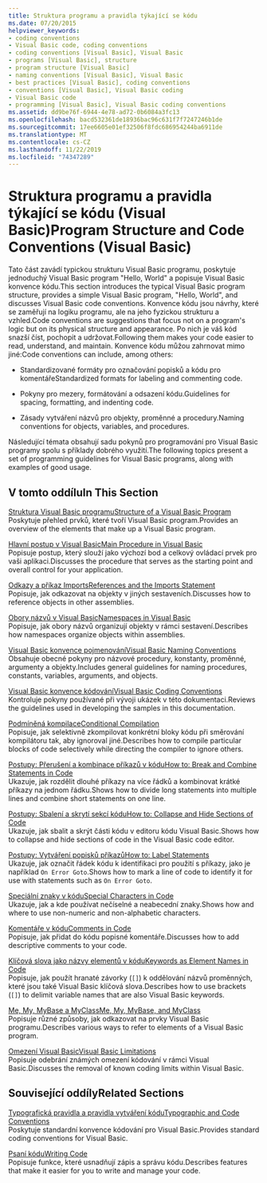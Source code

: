 ```yaml
---
title: Struktura programu a pravidla týkající se kódu
ms.date: 07/20/2015
helpviewer_keywords:
- coding conventions
- Visual Basic code, coding conventions
- coding conventions [Visual Basic], Visual Basic
- programs [Visual Basic], structure
- program structure [Visual Basic]
- naming conventions [Visual Basic], Visual Basic
- best practices [Visual Basic], coding conventions
- conventions [Visual Basic], Visual Basic coding
- Visual Basic code
- programming [Visual Basic], Visual Basic coding conventions
ms.assetid: dd9be76f-6944-4e78-ad72-0b6084a3fc13
ms.openlocfilehash: bacd532361de18936bac96c631f7f7247246b1de
ms.sourcegitcommit: 17ee6605e01ef32506f8fdc686954244ba6911de
ms.translationtype: MT
ms.contentlocale: cs-CZ
ms.lasthandoff: 11/22/2019
ms.locfileid: "74347289"
---
```

# <a name="program-structure-and-code-conventions-visual-basic"></a><span data-ttu-id="ba219-102">Struktura programu a pravidla týkající se kódu (Visual Basic)</span><span class="sxs-lookup"><span data-stu-id="ba219-102">Program Structure and Code Conventions (Visual Basic)</span></span>
<span data-ttu-id="ba219-103">Tato část zavádí typickou strukturu Visual Basic programu, poskytuje jednoduchý Visual Basic program "Hello, World" a popisuje Visual Basic konvence kódu.</span><span class="sxs-lookup"><span data-stu-id="ba219-103">This section introduces the typical Visual Basic program structure, provides a simple Visual Basic program, "Hello, World", and discusses Visual Basic code conventions.</span></span> <span data-ttu-id="ba219-104">Konvence kódu jsou návrhy, které se zaměřují na logiku programu, ale na jeho fyzickou strukturu a vzhled.</span><span class="sxs-lookup"><span data-stu-id="ba219-104">Code conventions are suggestions that focus not on a program's logic but on its physical structure and appearance.</span></span> <span data-ttu-id="ba219-105">Po nich je váš kód snazší číst, pochopit a udržovat.</span><span class="sxs-lookup"><span data-stu-id="ba219-105">Following them makes your code easier to read, understand, and maintain.</span></span> <span data-ttu-id="ba219-106">Konvence kódu můžou zahrnovat mimo jiné:</span><span class="sxs-lookup"><span data-stu-id="ba219-106">Code conventions can include, among others:</span></span>  
  
- <span data-ttu-id="ba219-107">Standardizované formáty pro označování popisků a kódu pro komentáře</span><span class="sxs-lookup"><span data-stu-id="ba219-107">Standardized formats for labeling and commenting code.</span></span>  
  
- <span data-ttu-id="ba219-108">Pokyny pro mezery, formátování a odsazení kódu.</span><span class="sxs-lookup"><span data-stu-id="ba219-108">Guidelines for spacing, formatting, and indenting code.</span></span>  
  
- <span data-ttu-id="ba219-109">Zásady vytváření názvů pro objekty, proměnné a procedury.</span><span class="sxs-lookup"><span data-stu-id="ba219-109">Naming conventions for objects, variables, and procedures.</span></span>  
  
 <span data-ttu-id="ba219-110">Následující témata obsahují sadu pokynů pro programování pro Visual Basic programy spolu s příklady dobrého využití.</span><span class="sxs-lookup"><span data-stu-id="ba219-110">The following topics present a set of programming guidelines for Visual Basic programs, along with examples of good usage.</span></span>  
  
## <a name="in-this-section"></a><span data-ttu-id="ba219-111">V tomto oddílu</span><span class="sxs-lookup"><span data-stu-id="ba219-111">In This Section</span></span>  
 [<span data-ttu-id="ba219-112">Struktura Visual Basic programu</span><span class="sxs-lookup"><span data-stu-id="ba219-112">Structure of a Visual Basic Program</span></span>](../../../visual-basic/programming-guide/program-structure/structure-of-a-visual-basic-program.md)  
 <span data-ttu-id="ba219-113">Poskytuje přehled prvků, které tvoří Visual Basic program.</span><span class="sxs-lookup"><span data-stu-id="ba219-113">Provides an overview of the elements that make up a Visual Basic program.</span></span>  
  
 [<span data-ttu-id="ba219-114">Hlavní postup v Visual Basic</span><span class="sxs-lookup"><span data-stu-id="ba219-114">Main Procedure in Visual Basic</span></span>](../../../visual-basic/programming-guide/program-structure/main-procedure.md)  
 <span data-ttu-id="ba219-115">Popisuje postup, který slouží jako výchozí bod a celkový ovládací prvek pro vaši aplikaci.</span><span class="sxs-lookup"><span data-stu-id="ba219-115">Discusses the procedure that serves as the starting point and overall control for your application.</span></span>  
  
 [<span data-ttu-id="ba219-116">Odkazy a příkaz Imports</span><span class="sxs-lookup"><span data-stu-id="ba219-116">References and the Imports Statement</span></span>](../../../visual-basic/programming-guide/program-structure/references-and-the-imports-statement.md)  
 <span data-ttu-id="ba219-117">Popisuje, jak odkazovat na objekty v jiných sestaveních.</span><span class="sxs-lookup"><span data-stu-id="ba219-117">Discusses how to reference objects in other assemblies.</span></span>  
  
 [<span data-ttu-id="ba219-118">Obory názvů v Visual Basic</span><span class="sxs-lookup"><span data-stu-id="ba219-118">Namespaces in Visual Basic</span></span>](../../../visual-basic/programming-guide/program-structure/namespaces.md)  
 <span data-ttu-id="ba219-119">Popisuje, jak obory názvů organizují objekty v rámci sestavení.</span><span class="sxs-lookup"><span data-stu-id="ba219-119">Describes how namespaces organize objects within assemblies.</span></span>  
  
 [<span data-ttu-id="ba219-120">Visual Basic konvence pojmenování</span><span class="sxs-lookup"><span data-stu-id="ba219-120">Visual Basic Naming Conventions</span></span>](../../../visual-basic/programming-guide/program-structure/naming-conventions.md)  
 <span data-ttu-id="ba219-121">Obsahuje obecné pokyny pro názvové procedury, konstanty, proměnné, argumenty a objekty.</span><span class="sxs-lookup"><span data-stu-id="ba219-121">Includes general guidelines for naming procedures, constants, variables, arguments, and objects.</span></span>  
  
 [<span data-ttu-id="ba219-122">Visual Basic konvence kódování</span><span class="sxs-lookup"><span data-stu-id="ba219-122">Visual Basic Coding Conventions</span></span>](../../../visual-basic/programming-guide/program-structure/coding-conventions.md)  
 <span data-ttu-id="ba219-123">Kontroluje pokyny používané při vývoji ukázek v této dokumentaci.</span><span class="sxs-lookup"><span data-stu-id="ba219-123">Reviews the guidelines used in developing the samples in this documentation.</span></span>  
  
 [<span data-ttu-id="ba219-124">Podmíněná kompilace</span><span class="sxs-lookup"><span data-stu-id="ba219-124">Conditional Compilation</span></span>](../../../visual-basic/programming-guide/program-structure/conditional-compilation.md)  
 <span data-ttu-id="ba219-125">Popisuje, jak selektivně zkompilovat konkrétní bloky kódu při směrování kompilátoru tak, aby ignoroval jiné.</span><span class="sxs-lookup"><span data-stu-id="ba219-125">Describes how to compile particular blocks of code selectively while directing the compiler to ignore others.</span></span>  
  
 [<span data-ttu-id="ba219-126">Postupy: Přerušení a kombinace příkazů v kódu</span><span class="sxs-lookup"><span data-stu-id="ba219-126">How to: Break and Combine Statements in Code</span></span>](../../../visual-basic/programming-guide/program-structure/how-to-break-and-combine-statements-in-code.md)  
 <span data-ttu-id="ba219-127">Ukazuje, jak rozdělit dlouhé příkazy na více řádků a kombinovat krátké příkazy na jednom řádku.</span><span class="sxs-lookup"><span data-stu-id="ba219-127">Shows how to divide long statements into multiple lines and combine short statements on one line.</span></span>  
  
 [<span data-ttu-id="ba219-128">Postupy: Sbalení a skrytí sekcí kódu</span><span class="sxs-lookup"><span data-stu-id="ba219-128">How to: Collapse and Hide Sections of Code</span></span>](../../../visual-basic/programming-guide/program-structure/how-to-collapse-and-hide-sections-of-code.md)  
 <span data-ttu-id="ba219-129">Ukazuje, jak sbalit a skrýt části kódu v editoru kódu Visual Basic.</span><span class="sxs-lookup"><span data-stu-id="ba219-129">Shows how to collapse and hide sections of code in the Visual Basic code editor.</span></span>  
  
 [<span data-ttu-id="ba219-130">Postupy: Vytváření popisků příkazů</span><span class="sxs-lookup"><span data-stu-id="ba219-130">How to: Label Statements</span></span>](../../../visual-basic/programming-guide/program-structure/how-to-label-statements.md)  
 <span data-ttu-id="ba219-131">Ukazuje, jak označit řádek kódu k identifikaci pro použití s příkazy, jako je například `On Error Goto`.</span><span class="sxs-lookup"><span data-stu-id="ba219-131">Shows how to mark a line of code to identify it for use with statements such as `On Error Goto`.</span></span>  
  
 [<span data-ttu-id="ba219-132">Speciální znaky v kódu</span><span class="sxs-lookup"><span data-stu-id="ba219-132">Special Characters in Code</span></span>](../../../visual-basic/programming-guide/program-structure/special-characters-in-code.md)  
 <span data-ttu-id="ba219-133">Ukazuje, jak a kde používat nečíselné a neabecední znaky.</span><span class="sxs-lookup"><span data-stu-id="ba219-133">Shows how and where to use non-numeric and non-alphabetic characters.</span></span>  
  
 [<span data-ttu-id="ba219-134">Komentáře v kódu</span><span class="sxs-lookup"><span data-stu-id="ba219-134">Comments in Code</span></span>](../../../visual-basic/programming-guide/program-structure/comments-in-code.md)  
 <span data-ttu-id="ba219-135">Popisuje, jak přidat do kódu popisné komentáře.</span><span class="sxs-lookup"><span data-stu-id="ba219-135">Discusses how to add descriptive comments to your code.</span></span>  
  
 [<span data-ttu-id="ba219-136">Klíčová slova jako názvy elementů v kódu</span><span class="sxs-lookup"><span data-stu-id="ba219-136">Keywords as Element Names in Code</span></span>](../../../visual-basic/programming-guide/program-structure/keywords-as-element-names-in-code.md)  
 <span data-ttu-id="ba219-137">Popisuje, jak použít hranaté závorky (`[]`) k oddělování názvů proměnných, které jsou také Visual Basic klíčová slova.</span><span class="sxs-lookup"><span data-stu-id="ba219-137">Describes how to use brackets (`[]`) to delimit variable names that are also Visual Basic keywords.</span></span>  
  
 [<span data-ttu-id="ba219-138">Me, My, MyBase a MyClass</span><span class="sxs-lookup"><span data-stu-id="ba219-138">Me, My, MyBase, and MyClass</span></span>](../../../visual-basic/programming-guide/program-structure/me-my-mybase-and-myclass.md)  
 <span data-ttu-id="ba219-139">Popisuje různé způsoby, jak odkazovat na prvky Visual Basic programu.</span><span class="sxs-lookup"><span data-stu-id="ba219-139">Describes various ways to refer to elements of a Visual Basic program.</span></span>  
  
 [<span data-ttu-id="ba219-140">Omezení Visual Basic</span><span class="sxs-lookup"><span data-stu-id="ba219-140">Visual Basic Limitations</span></span>](../../../visual-basic/programming-guide/program-structure/limitations.md)  
 <span data-ttu-id="ba219-141">Popisuje odebrání známých omezení kódování v rámci Visual Basic.</span><span class="sxs-lookup"><span data-stu-id="ba219-141">Discusses the removal of known coding limits within Visual Basic.</span></span>  
  
## <a name="related-sections"></a><span data-ttu-id="ba219-142">Související oddíly</span><span class="sxs-lookup"><span data-stu-id="ba219-142">Related Sections</span></span>  
 [<span data-ttu-id="ba219-143">Typografická pravidla a pravidla vytváření kódu</span><span class="sxs-lookup"><span data-stu-id="ba219-143">Typographic and Code Conventions</span></span>](../../../visual-basic/language-reference/typographic-and-code-conventions.md)  
 <span data-ttu-id="ba219-144">Poskytuje standardní konvence kódování pro Visual Basic.</span><span class="sxs-lookup"><span data-stu-id="ba219-144">Provides standard coding conventions for Visual Basic.</span></span>  
  
 [<span data-ttu-id="ba219-145">Psaní kódu</span><span class="sxs-lookup"><span data-stu-id="ba219-145">Writing Code</span></span>](/visualstudio/ide/writing-code-in-the-code-and-text-editor)  
 <span data-ttu-id="ba219-146">Popisuje funkce, které usnadňují zápis a správu kódu.</span><span class="sxs-lookup"><span data-stu-id="ba219-146">Describes features that make it easier for you to write and manage your code.</span></span>
